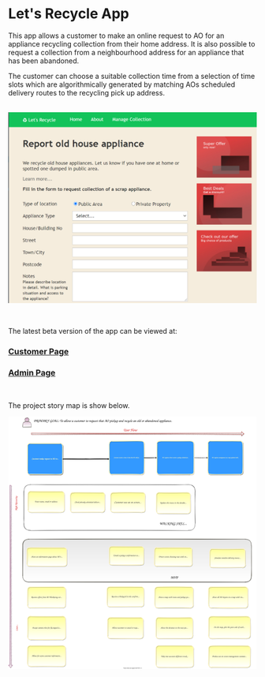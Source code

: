 # Let's Recycle App

This app allows a customer to make an online request 
to AO for an appliance recycling collection from 
their home address. It is also possible to request a 
collection from a neighbourhood address for an appliance 
that has been abandoned.

The customer can choose a suitable collection time from a selection
of time slots which are algorithmically generated by matching 
AOs scheduled delivery routes to the recycling pick up address.  
<br />

![Customer Form](docs/readme_customer_form.png)

<br />

The latest beta version of the app can be viewed at:

### [Customer Page](https://lets-recycle-app.github.io)

### [Admin Page](https://lets-recycle-app.github.io/#/admin)
<br />

The project story map is show below.

![Story Map](docs/readme-story-map.svg)
